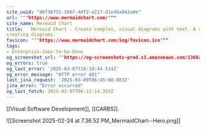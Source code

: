 ```yaml
---
site_uuid: "d6f36751-266f-4df2-a217-d1e48a842a0e"
url: ""'https://www.mermaidchart.com/'""
site_name: Mermaid Chart
title:   Mermaid Chart - Create complex, visual diagrams with text. A smarter way of
creating diagrams.
favicon: ""'https://www.mermaidchart.com/img/favicon.ico'""
tags:
- Enterprise-Jobs-to-be-Done
og_screenshot_url: ""https://og-screenshots-prod.s3.amazonaws.com/1366x768/80/false/1783984c991045b11ebcece0f423b559f7644489fa8a99052ad8cda44fedd82e.jpeg""
og_errors: true
og_last_error: '2025-03-07T10:19:44.514Z'
og_error_message: "HTTP error 401"
last_jina_request: '2025-03-09T06:45:08.083Z'
jina_error: "Error occurred"
og_last_fetch: 2025-03-07T06:11:14.355Z
---
```

[[Visual Software Development]], [[CARBS]].

![[Screenshot 2025-02-24 at 7.36.52 PM_MermaidChart--Hero.png]]
